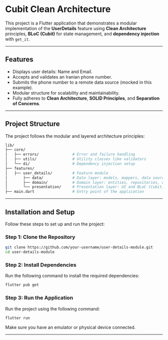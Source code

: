 
# Cubit Clean Architecture 

This project is a Flutter application that demonstrates a modular implementation of the **UserDetails** feature using **Clean Architecture** principles, **BLoC (Cubit)** for state management, and **dependency injection** with `get_it`.

---

## **Features**
- Displays user details: Name and Email.
- Accepts and validates an Iranian phone number.
- Submits the phone number to a remote data source (mocked in this example).
- Modular structure for scalability and maintainability.
- Fully adheres to **Clean Architecture**, **SOLID Principles**, and **Separation of Concerns**.

---

## **Project Structure**

The project follows the modular and layered architecture principles:

```bash
lib/
├── core/
│   ├── errors/               # Error and failure handling
│   ├── utils/                # Utility classes like validators
│   └── di/                   # Dependency injection setup
├── features/
│   ├── user_details/         # Feature module
│       ├── data/             # Data layer: models, mappers, data sources, etc.
│       ├── domain/           # Domain layer: entities, repositories, use cases
│       └── presentation/     # Presentation layer: UI and BLoC (Cubit)
├── main.dart                 # Entry point of the application
```

---

## **Installation and Setup**

Follow these steps to set up and run the project:

### **Step 1: Clone the Repository**

```bash
git clone https://github.com/your-username/user-details-module.git
cd user-details-module
```

### **Step 2: Install Dependencies**

Run the following command to install the required dependencies:

```bash
flutter pub get
```

### **Step 3: Run the Application**

Run the project using the following command:

```bash
flutter run
```

Make sure you have an emulator or physical device connected.

---
